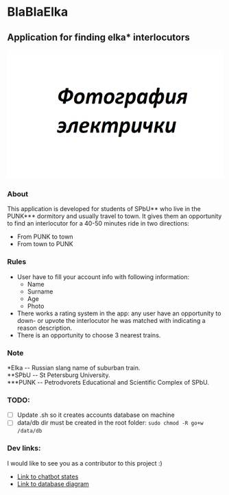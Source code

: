 # BlaBlaElka
## Application for finding elka* interlocutors

<img src="readme_data/BlaBlaElkaPhoto.png" width="900" height="300" alt="Elka">

### About
This application is developed for students of SPbU** who live in the PUNK*** dormitory and usually travel to town.
It gives them an opportunity to find an interlocutor for a 40-50 minutes ride in two directions:
* From PUNK to town
* From town to PUNK

### Rules
* User have to fill your account info with following information:
  * Name
  * Surname
  * Age
  * Photo
* There works a rating system in the app: any user have an opportunity to down- or upvote
the interlocutor he was matched with indicating a reason description.
* There is an opportunity to choose 3 nearest trains.

### Note
*Elka -- Russian slang name of suburban train.  
**SPbU -- St Petersburg University.  
***PUNK -- Petrodvorets Educational and Scientific Complex of SPbU.



### TODO:
- [ ] Update .sh so it creates accounts database on machine  
- [ ] data/db dir must be created in the root folder: `sudo chmod -R go+w /data/db`

### Dev links:
I would like to see you as a contributor to this project :)
* [Link to chatbot states](https://lucid.app/lucidchart/be301ab7-e7b3-4da6-8945-35b652179a83/edit?invitationId=inv_b88953e5-c8e9-458f-963f-41b3ad14658e&page=0_0#)
* [Link to database diagram](https://dbdiagram.io/d/62ed062bc2d9cf52fa52969a)